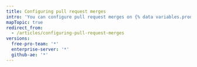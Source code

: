 ```yaml
---
title: Configuring pull request merges
intro: 'You can configure pull request merges on {% data variables.product.product_location %} to match your workflow and preferences for managing Git history by enabling, disabling, or enforcing standard merge commits, squashed commits, or rebased commits on all pull requests in your repository.'
mapTopic: true
redirect_from:
  - /articles/configuring-pull-request-merges
versions:
  free-pro-team: '*'
  enterprise-server: '*'
  github-ae: '*'
---
```


